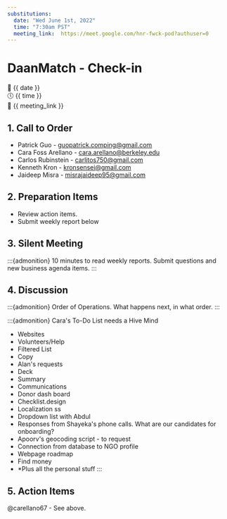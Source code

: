 ```yaml
---
substitutions:
  date: "Wed June 1st, 2022"
  time: "7:30am PST"
  meeting_link:  https://meet.google.com/hnr-fwck-pod?authuser=0
---
```


# DaanMatch - Check-in

📅 {{ date }} <br>
🕔 {{ time }} <br>
🔗 {{ meeting_link }} <br>

## 1. Call to Order

- Patrick Guo - guopatrick.comping@gmail.com
- Cara Foss Arellano - cara.arellano@berkeley.edu
- Carlos Rubinstein - carlitos750@gmail.com
- Kenneth Kron - kronsensei@gmail.com
- Jaideep Misra - misrajaideep95@gmail.com

## 2. Preparation Items

- Review action items.
- Submit weekly report below

## 3. Silent Meeting

:::{admonition} 10 minutes to read weekly reports.
Submit questions and new business agenda items.
:::

## 4. Discussion

:::{admonition} Order of Operations.
What happens next, in what order.
:::

:::{admonition} Cara's To-Do List needs a Hive Mind

- Websites
- Volunteers/Help
- Filtered List
- Copy
- Alan's requests
- Deck
- Summary
- Communications
- Donor dash board
- Checklist.design
- Localization ss
- Dropdown list with Abdul
- Responses from Shayeka's phone calls. What are our candidates for onboarding?
- Apoorv's geocoding script - to request
- Connection from database to NGO profile
- Webpage roadmap
- Find money
- *Plus all the personal stuff
:::

## 5. Action Items

@carellano67 - See above.
